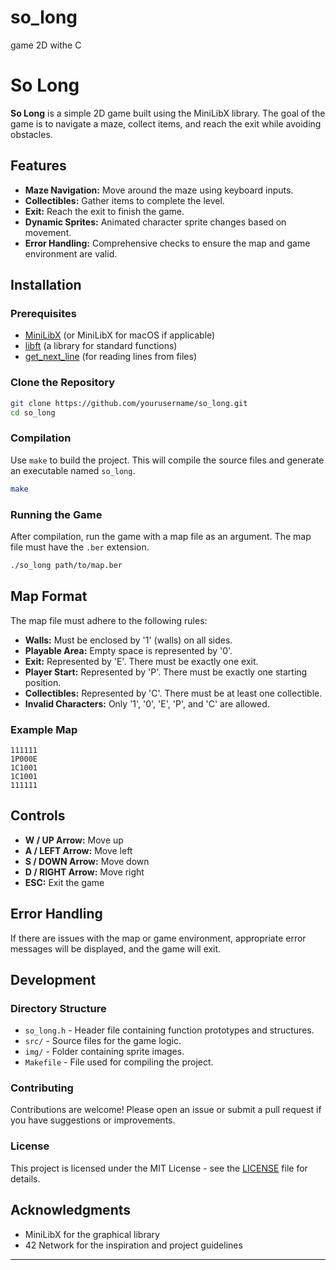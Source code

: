 # so_long
game 2D withe C
# So Long

**So Long** is a simple 2D game built using the MiniLibX library. The goal of the game is to navigate a maze, collect items, and reach the exit while avoiding obstacles.

## Features

- **Maze Navigation:** Move around the maze using keyboard inputs.
- **Collectibles:** Gather items to complete the level.
- **Exit:** Reach the exit to finish the game.
- **Dynamic Sprites:** Animated character sprite changes based on movement.
- **Error Handling:** Comprehensive checks to ensure the map and game environment are valid.

## Installation

### Prerequisites

- [MiniLibX](https://github.com/42Paris/minilibx-linux) (or MiniLibX for macOS if applicable)
- [libft](https://github.com/42Paris/libft) (a library for standard functions)
- [get_next_line](https://github.com/42Paris/get_next_line) (for reading lines from files)

### Clone the Repository

```bash
git clone https://github.com/yourusername/so_long.git
cd so_long
```

### Compilation

Use `make` to build the project. This will compile the source files and generate an executable named `so_long`.

```bash
make
```

### Running the Game

After compilation, run the game with a map file as an argument. The map file must have the `.ber` extension.

```bash
./so_long path/to/map.ber
```

## Map Format

The map file must adhere to the following rules:

- **Walls:** Must be enclosed by '1' (walls) on all sides.
- **Playable Area:** Empty space is represented by '0'.
- **Exit:** Represented by 'E'. There must be exactly one exit.
- **Player Start:** Represented by 'P'. There must be exactly one starting position.
- **Collectibles:** Represented by 'C'. There must be at least one collectible.
- **Invalid Characters:** Only '1', '0', 'E', 'P', and 'C' are allowed.

### Example Map

```
111111
1P000E
1C1001
1C1001
111111
```

## Controls

- **W / UP Arrow:** Move up
- **A / LEFT Arrow:** Move left
- **S / DOWN Arrow:** Move down
- **D / RIGHT Arrow:** Move right
- **ESC:** Exit the game

## Error Handling

If there are issues with the map or game environment, appropriate error messages will be displayed, and the game will exit.

## Development

### Directory Structure

- `so_long.h` - Header file containing function prototypes and structures.
- `src/` - Source files for the game logic.
- `img/` - Folder containing sprite images.
- `Makefile` - File used for compiling the project.

### Contributing

Contributions are welcome! Please open an issue or submit a pull request if you have suggestions or improvements.

### License

This project is licensed under the MIT License - see the [LICENSE](LICENSE) file for details.

## Acknowledgments

- MiniLibX for the graphical library
- 42 Network for the inspiration and project guidelines

---
